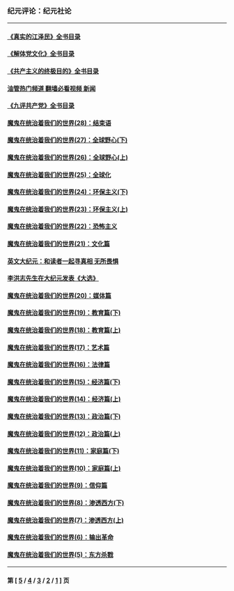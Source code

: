 ### 纪元评论：纪元社论
---
#### [《真实的江泽民》全书目录](../../pages/nsc422/n13721399.md?12300330) 
#### [《解体党文化》全书目录](../../pages/nsc422/n13721157.md?12300330) 
#### [《共产主义的终极目的》全书目录](../../pages/nsc422/n13721048.md?12300330) 
#### [油管热门频道 翻墙必看视频 新闻](ok?12300330)
#### [《九评共产党》全书目录](../../pages/nsc422/n13708085.md?12300330) 
#### [魔鬼在统治着我们的世界(28)：结束语](../../pages/nsc422/n10936246.md?12300330) 
#### [魔鬼在统治着我们的世界(27)：全球野心(下)](../../pages/nsc422/n10928319.md?12300330) 
#### [魔鬼在统治着我们的世界(26)：全球野心(上)](../../pages/nsc422/n10900318.md?12300330) 
#### [魔鬼在统治着我们的世界(25)：全球化](../../pages/nsc422/n10788205.md?12300330) 
#### [魔鬼在统治着我们的世界(24)：环保主义(下)](../../pages/nsc422/n10695307.md?12300330) 
#### [魔鬼在统治着我们的世界(23)：环保主义(上)](../../pages/nsc422/n10688613.md?12300330) 
#### [魔鬼在统治着我们的世界(22)：恐怖主义](../../pages/nsc422/n10614727.md?12300330) 
#### [魔鬼在统治着我们的世界(21)：文化篇](../../pages/nsc422/n10597706.md?12300330) 
#### [英文大纪元：和读者一起寻真相 无所畏惧](../../pages/nsc422/n12542027.md?12300330) 
#### [李洪志先生在大纪元发表《大选》](../../pages/nsc422/n12534746.md?12300330) 
#### [魔鬼在统治着我们的世界(20)：媒体篇](../../pages/nsc422/n10586579.md?12300330) 
#### [魔鬼在统治着我们的世界(19)：教育篇(下)](../../pages/nsc422/n10564808.md?12300330) 
#### [魔鬼在统治着我们的世界(18)：教育篇(上)](../../pages/nsc422/n10526970.md?12300330) 
#### [魔鬼在统治着我们的世界(17)：艺术篇](../../pages/nsc422/n10499093.md?12300330) 
#### [魔鬼在统治着我们的世界(16)：法律篇](../../pages/nsc422/n10485969.md?12300330) 
#### [魔鬼在统治着我们的世界(15)：经济篇(下)](../../pages/nsc422/n10469975.md?12300330) 
#### [魔鬼在统治着我们的世界(14)：经济篇(上)](../../pages/nsc422/n10457370.md?12300330) 
#### [魔鬼在统治着我们的世界(13)：政治篇(下)](../../pages/nsc422/n10448270.md?12300330) 
#### [魔鬼在统治着我们的世界(12)：政治篇(上)](../../pages/nsc422/n10444576.md?12300330) 
#### [魔鬼在统治着我们的世界(11)：家庭篇(下)](../../pages/nsc422/n10440961.md?12300330) 
#### [魔鬼在统治着我们的世界(10)：家庭篇(上)](../../pages/nsc422/n10435448.md?12300330) 
#### [魔鬼在统治着我们的世界(9)：信仰篇](../../pages/nsc422/n10432159.md?12300330) 
#### [魔鬼在统治着我们的世界(8)：渗透西方(下)](../../pages/nsc422/n10429603.md?12300330) 
#### [魔鬼在统治着我们的世界(7)：渗透西方(上)](../../pages/nsc422/n10426013.md?12300330) 
#### [魔鬼在统治着我们的世界(6)：输出革命](../../pages/nsc422/n10421536.md?12300330) 
#### [魔鬼在统治着我们的世界(5)：东方杀戮](../../pages/nsc422/n10417707.md?12300330) 

---
#### 第 [ [5](./5.md?12300330) / [4](./4.md?12300330) / [3](./3.md?12300330) / [2](./2.md?12300330) / [1](./1.md?12300330) ] 页
